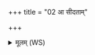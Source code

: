 +++
title = "02 आ सीदताम्"

+++
<details><summary>मूलम् (WS)</summary>

आ सीदतां स्वमु लोकं विदाने स्वासस्थे भवतमिन्दवे नः।  
युजे वां ब्रह्म पूर्व्यं नमोभिर्वि श्लोक एति पथ्येव सूरेः ॥ २ ॥
</details>